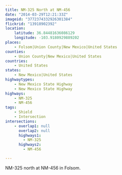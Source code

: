 ```yaml
---
title: NM-325 North at NM-456
date: "2014-03-29T12:21:33Z"
imageid: "3772374332926301384"
flickrid: "13918902392"
location:
    latitude: 36.84481636086129
    longitude: -103.9180929889202
places:
    - Folsom|Union County|New Mexico|United States
counties:
    - Union County|New Mexico|United States
countries:
    - United States
states:
    - New Mexico|United States
highwaytypes:
    - New Mexico State Highway
    - New Mexico State Highway
highways:
    - NM-325
    - NM-456
tags:
    - Shield
    - Intersection
intersections:
    - overlap1: null
      overlap2: null
      highways1:
        - NM-325
      highways2:
        - NM-456

---
```

NM-325 north at NM-456 in Folsom.